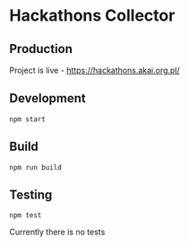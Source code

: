 # Hackathons Collector

## Production

Project is live - https://hackathons.akai.org.pl/

## Development

```
npm start
```

## Build

```
npm run build
```

## Testing

```
npm test
```

Currently there is no tests
